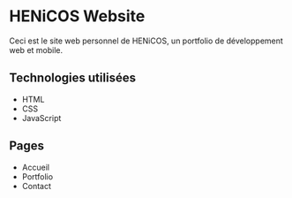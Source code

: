 # HENiCOS Website

Ceci est le site web personnel de HENiCOS, un portfolio de développement web et mobile.

## Technologies utilisées
- HTML
- CSS
- JavaScript

## Pages
- Accueil
- Portfolio
- Contact

